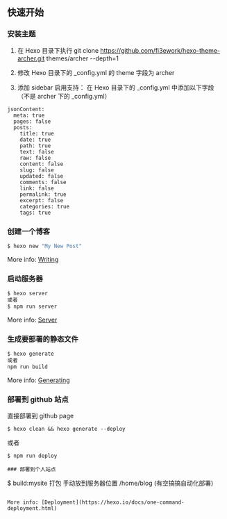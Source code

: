 ## 快速开始

### 安装主题

1. 在 Hexo 目录下执行
   git clone https://github.com/fi3ework/hexo-theme-archer.git themes/archer --depth=1

2. 修改 Hexo 目录下的 \_config.yml 的 theme 字段为 archer
3. 添加 sidebar 启用支持：
   在 Hexo 目录下的 \_config.yml 中添加以下字段（不是 archer 下的 \_config.yml）

```
jsonContent:
  meta: true
  pages: false
  posts:
    title: true
    date: true
    path: true
    text: false
    raw: false
    content: false
    slug: false
    updated: false
    comments: false
    link: false
    permalink: true
    excerpt: false
    categories: true
    tags: true

```

### 创建一个博客

```bash
$ hexo new "My New Post"
```

More info: [Writing](https://hexo.io/docs/writing.html)

### 启动服务器

```bash
$ hexo server
或者
$ npm run server
```

More info: [Server](https://hexo.io/docs/server.html)

### 生成要部署的静态文件

```bash
$ hexo generate
或者
npm run build
```

More info: [Generating](https://hexo.io/docs/generating.html)

### 部署到 github 站点

直接部署到 github page

```
$ hexo clean && hexo generate --deploy
```

或者

```
$ npm run deploy

### 部署到个人站点
```

$ build:mysite 打包 手动放到服务器位置 /home/blog (有空搞搞自动化部署)

```

More info: [Deployment](https://hexo.io/docs/one-command-deployment.html)
```
